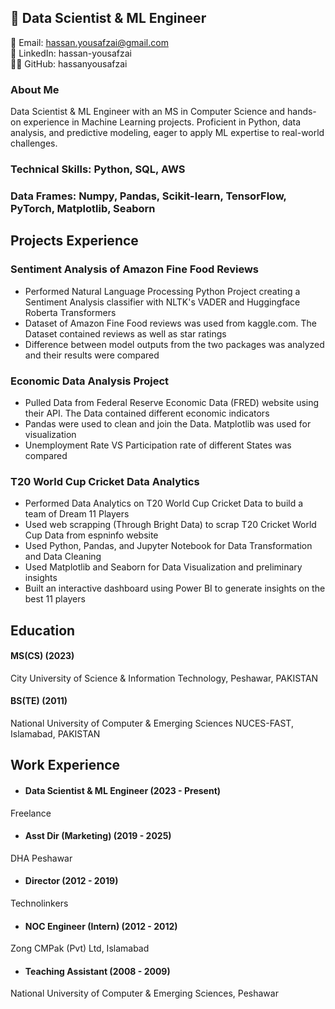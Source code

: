 
## 🚀 Data Scientist & ML Engineer

📧 Email: hassan.yousafzai@gmail.com  
🔗 LinkedIn: hassan-yousafzai  
👨‍💻 GitHub: hassanyousafzai  

### About Me
Data Scientist & ML Engineer with an MS in Computer Science and hands-on experience in Machine Learning projects. Proficient in Python, data analysis, and predictive modeling, eager to apply ML expertise to real-world challenges.

### Technical Skills: Python, SQL, AWS
### Data Frames: Numpy, Pandas, Scikit-learn, TensorFlow, PyTorch, Matplotlib, Seaborn


## Projects Experience

### Sentiment Analysis of Amazon Fine Food Reviews 
- Performed Natural Language Processing Python Project creating a Sentiment Analysis 
classifier with NLTK's VADER and Huggingface Roberta Transformers
- Dataset of Amazon Fine Food reviews was used from kaggle.com. The Dataset contained 
reviews as well as star ratings
- Difference between model outputs from the two packages was analyzed and their results 
were compared

### Economic Data Analysis Project  
- Pulled Data from Federal Reserve Economic Data (FRED) website using their API.  The 
Data contained different economic indicators 
- Pandas were used to clean and join the Data. Matplotlib was used for visualization 
- Unemployment Rate VS Participation rate of different States was compared

### T20 World Cup Cricket Data Analytics 
- Performed Data Analytics on T20 World Cup Cricket Data to build a team of Dream 11 
Players
- Used web scrapping (Through Bright Data) to scrap T20 Cricket World Cup Data from 
espninfo website
- Used Python, Pandas, and Jupyter Notebook for Data Transformation and Data Cleaning
- Used Matplotlib and Seaborn for Data Visualization and preliminary insights
- Built an interactive dashboard using Power BI to generate insights on the best 11 players

## Education 

#### MS(CS) (2023)
City University of Science & Information Technology, Peshawar, PAKISTAN  

#### BS(TE) (2011)
National University of Computer & Emerging Sciences NUCES-FAST, Islamabad, PAKISTAN

## Work Experience
- #### Data Scientist & ML Engineer (2023 - Present)
Freelance
- #### Asst Dir (Marketing) (2019 - 2025)
DHA Peshawar
- #### Director (2012 - 2019)
Technolinkers 
- #### NOC Engineer (Intern) (2012 - 2012)
Zong CMPak (Pvt) Ltd, Islamabad
- #### Teaching Assistant (2008 - 2009)
National University of Computer & Emerging Sciences, Peshawar




